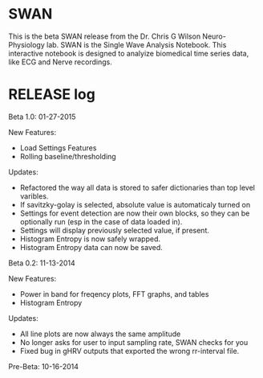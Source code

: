 SWAN
====

This is the beta SWAN release from the Dr. Chris G Wilson Neuro-Physiology lab. 
SWAN is the Single Wave Analysis Notebook. This interactive notebook is designed to analyize biomedical time series data, like ECG and Nerve recordings. 

RELEASE log
===
Beta 1.0: 01-27-2015

New Features:
- Load Settings Features 
- Rolling baseline/thresholding 

Updates:
- Refactored the way all data is stored to safer dictionaries than top level varibles. 
- If savitzky-golay is selected, absolute value is automaticaly turned on
- Settings for event detection are now their own blocks, so they can be optionally run (esp in the case of data loaded in). 
- Settings will display previously selected value, if present.
- Histogram Entropy is now safely wrapped. 
- Histogram Entropy data can now be saved. 

Beta 0.2: 11-13-2014

New Features: 
- Power in band for freqency plots, FFT graphs, and tables
- Histogram Entropy

Updates:
- All line plots are now always the same amplitude
- No longer asks for user to input sampling rate, SWAN checks for you
- Fixed bug in gHRV outputs that exported the wrong rr-interval file.

Pre-Beta: 10-16-2014
